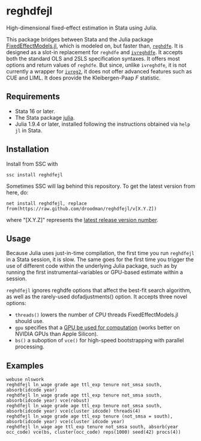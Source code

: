 # reghdfejl
High-dimensional fixed-effect estimation in Stata using Julia.

This package bridges between Stata and the Julia package [FixedEffectModels.jl](https://github.com/FixedEffects/FixedEffectModels.jl), which is modeled on, but faster than, [`reghdfe`](https://github.com/sergiocorreia/reghdfe). It is designed as a slot-in replacement for `reghdfe` and [`ivreghdfe`](https://github.com/sergiocorreia/ivreghdfe). It accepts both the standard OLS and 2SLS specification syntaxes. It offers most options and return values of `reghdfe`. But since, unlike `ivreghdfe`, it is not currently a wrapper for [`ivreg2`](https://ideas.repec.org/c/boc/bocode/s425401.html), it does not offer advanced features such as CUE and LIML. It does provide the Kleibergen-Paap _F_ statistic.

## Requirements
* Stata 16 or later.
* The Stata package [julia](https://github.com/droodman/julia.ado).
* Julia 1.9.4 or later, installed following the instructions obtained via `help jl` in Stata.

## Installation
Install from SSC with
```
ssc install reghdfejl
```
Sometimes SSC will lag behind this repository. To get the latest version from here, do:
```
net install reghdfejl, replace from(https://raw.github.com/droodman/reghdfejl/v[X.Y.Z])
```
where "[X.Y.Z]" represents the [latest release version number](https://github.com/droodman/reghdfejl/releases).


## Usage
Because Julia uses just-in-time compilation, the first time you run `reghdfejl` in a Stata session, it is slow. The same goes for the first time you trigger the use of different code within the underlying Julia package, such as by running the first instrumental-variables or GPU-based estimate within a session.

`reghdfejl` ignores reghdfe options that affect the best-fit search algorithm, as well as the rarely-used dofadjustments() option. It accepts three novel options:
* `threads()` lowers the number of CPU threads FixedEffectModels.jl should use.
* `gpu` specifies that a [GPU be used for computation](https://github.com/FixedEffects/FixedEffectModels.jl#nvidia-gpu) (works better on NVIDIA GPUs than Apple Silicon).
* `bs()` a suboption of `vce()` for high-speed bootstrapping with parallel processing.

## Examples
```
webuse nlswork
reghdfejl ln_wage grade age ttl_exp tenure not_smsa south, absorb(idcode year)
reghdfejl ln_wage grade age ttl_exp tenure not_smsa south, absorb(idcode year) vce(robust)
reghdfejl ln_wage grade age ttl_exp tenure not_smsa south, absorb(idcode year) vce(cluster idcode) threads(4)
reghdfejl ln_wage grade age ttl_exp tenure (not_smsa = south), absorb(idcode year) vce(cluster idcode year)
reghdfejl ln_wage age ttl_exp tenure not_smsa south, absorb(year occ_code) vce(bs, cluster(occ_code) reps(1000) seed(42) procs(4))

```
